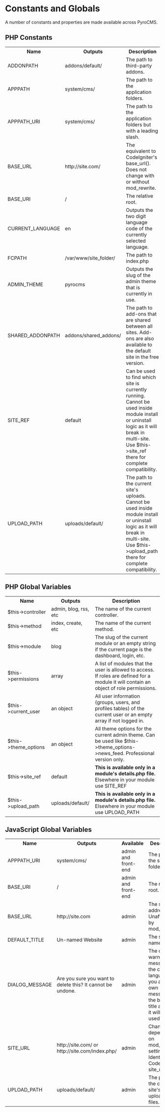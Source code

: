 # Constants and Globals

A number of constants and properties are made available across PyroCMS.

## PHP Constants

<table cellpadding="0" cellspacing="0">
	<tbody>
		<tr>
			<th>
				Name</th>
			<th>
				Outputs</th>
			<th>
				Description</th>
		</tr>
		<tr>
			<td width="100">
				ADDONPATH</td>
			<td>
				addons/default/</td>
			<td>
				The path to third-party addons.&nbsp;</td>
		</tr>
		<tr>
			<td width="100">
				APPPATH</td>
			<td>
				system/cms/</td>
			<td>
				The path to the application folders.</td>
		</tr>
		<tr>
			<td width="100">
				APPPATH_URI</td>
			<td>
				system/cms/</td>
			<td>
				The path to the application folders but with a leading slash.</td>
		</tr>
		<tr>
			<td width="100">
				BASE_URL</td>
			<td>
				http://site.com/</td>
			<td>
				The equivalent to CodeIgniter&#39;s base_url(). Does not change with or without mod_rewrite.</td>
		</tr>
		<tr>
			<td width="100">
				BASE_URI</td>
			<td>
				/</td>
			<td>
				The relative root.</td>
		</tr>
		<tr>
			<td width="100">
				CURRENT_LANGUAGE</td>
			<td>
				en</td>
			<td>
				Outputs the two digit language code of the currently selected language.</td>
		</tr>
		<tr>
			<td width="100">
				FCPATH</td>
			<td>
				/var/www/site_folder/</td>
			<td>
				The path to index.php</td>
		</tr>
		<tr>
			<td width="100">
				ADMIN_THEME</td>
			<td>
				pyrocms</td>
			<td>
				Outputs the slug of the admin theme that is currently in use.</td>
		</tr>
		<tr>
			<td width="100">
				SHARED_ADDONPATH</td>
			<td>
				addons/shared_addons/</td>
			<td>
				The path to add-ons that are shared between all sites. Add-ons are also available to the default site in the free version.</td>
		</tr>
		<tr>
			<td width="100">
				SITE_REF</td>
			<td>
				default</td>
			<td>
				Can be used to find which site is currently running. Cannot be used inside module install or uninstall logic as it will break in multi-site. Use $this-&gt;site_ref there for complete compatibility.</td>
		</tr>
		<tr>
			<td width="100">
				UPLOAD_PATH</td>
			<td>
				uploads/default/</td>
			<td>
				The path to the current site&#39;s uploads. Cannot be used inside module install or uninstall logic as it will break in multi-site. Use $this-&gt;upload_path there for complete compatibility.</td>
		</tr>
	</tbody>
</table>

## PHP Global Variables

<table cellpadding="0" cellspacing="0">
	<tbody>
		<tr>
			<th>
				Name</th>
			<th>
				Outputs</th>
			<th>
				Description</th>
		</tr>
		<tr>
			<td width="100">
				$this-&gt;controller</td>
			<td>
				admin, blog, rss, etc</td>
			<td>
				The name of the current controller.</td>
		</tr>
		<tr>
			<td width="100">
				$this-&gt;method</td>
			<td>
				index, create, etc</td>
			<td>
				The name of the current method.</td>
		</tr>
		<tr>
			<td width="100">
				$this-&gt;module</td>
			<td>
				blog</td>
			<td>
				The slug of the current module or an empty string if the current page is the dashboard, login, etc.</td>
		</tr>
		<tr>
			<td width="100">
				$this-&gt;permissions</td>
			<td>
				array</td>
			<td>
				A list of modules that the user is allowed to access. If roles are defined for a module it will contain an object of role permissions.</td>
		</tr>
		<tr>
			<td width="100">
				$this-&gt;current_user</td>
			<td>
				an object</td>
			<td>
				All user information (groups, users, and profiles tables) of the current user or an empty array if not logged in.</td>
		</tr>
		<tr>
			<td width="100">
				$this-&gt;theme_options</td>
			<td>
				an object</td>
			<td>
				All theme options for the current admin theme. Can be used like $this-&gt;theme_options-&gt;news_feed. Professional version only.</td>
		</tr>
		<tr>
			<td width="100">
				$this-&gt;site_ref</td>
			<td>
				default</td>
			<td>
				<strong>This is available only in a module&#39;s details.php file.</strong> Elsewhere in your module use SITE_REF</td>
		</tr>
		<tr>
			<td width="100">
				$this-&gt;upload_path</td>
			<td>
				uploads/default/</td>
			<td>
				<strong>This is available only in a module&#39;s details.php file.</strong> Elsewhere in your module use UPLOAD_PATH</td>
		</tr>
	</tbody>
</table>

## JavaScript Global Variables

<table cellpadding="0" cellspacing="0">
	<tbody>
		<tr>
			<th>
				Name</th>
			<th>
				Outputs</th>
			<th>
				Available</th>
			<th>
				Description</th>
		</tr>
		<tr>
			<td width="100">
				APPPATH_URI</td>
			<td>
				system/cms/</td>
			<td>
				admin and front-end</td>
			<td>
				The path to the system folder</td>
		</tr>
		<tr>
			<td width="100">
				BASE_URI</td>
			<td>
				/</td>
			<td>
				admin and front-end</td>
			<td>
				The relative root.</td>
		</tr>
		<tr>
			<td width="100">
				BASE_URL</td>
			<td>
				http://site.com</td>
			<td>
				admin</td>
			<td>
				The site address. Unaffected by mod_rewrite.</td>
		</tr>
		<tr>
			<td width="100">
				DEFAULT_TITLE</td>
			<td>
				Un-named Website</td>
			<td>
				admin</td>
			<td>
				The site name.</td>
		</tr>
		<tr>
			<td width="100">
				DIALOG_MESSAGE</td>
			<td>
				Are you sure you want to delete this? It cannot be undone.</td>
			<td>
				admin</td>
			<td>
				The delete warning message in the current language. If you add your own message to the button&#39;s title attribute it will be used instead.</td>
		</tr>
		<tr>
			<td width="100">
				SITE_URL</td>
			<td>
				http://site.com/ or http://site.com/index.php/</td>
			<td>
				admin</td>
			<td>
				Changes depending on mod_rewrite settings. Identical to CodeIgniter&#39;s site_url()</td>
		</tr>
		<tr>
			<td width="100">
				UPLOAD_PATH</td>
			<td>
				uploads/default/</td>
			<td>
				admin</td>
			<td>
				The path to the current site&#39;s uploaded files.</td>
		</tr>
	</tbody>
</table>
<p>
	&nbsp;</p>
